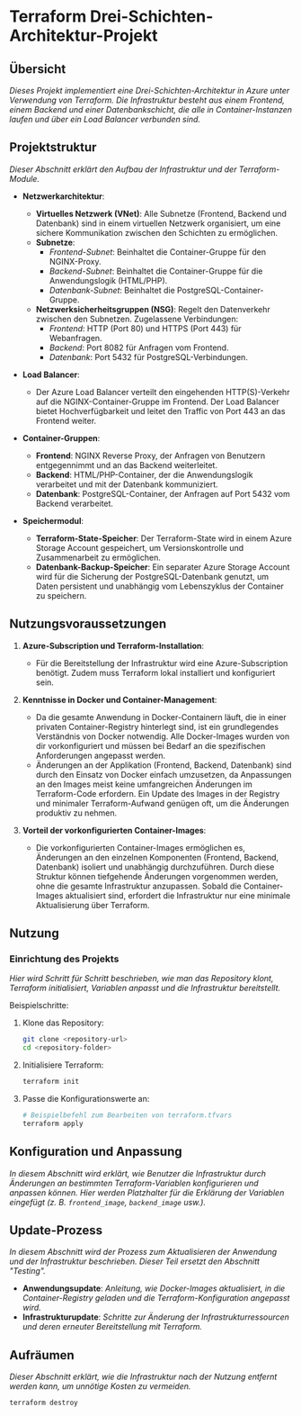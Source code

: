 # Terraform Drei-Schichten-Architektur-Projekt

## Übersicht

*Dieses Projekt implementiert eine Drei-Schichten-Architektur in Azure unter Verwendung von Terraform. Die Infrastruktur besteht aus einem Frontend, einem Backend und einer Datenbankschicht, die alle in Container-Instanzen laufen und über ein Load Balancer verbunden sind.*

## Projektstruktur

*Dieser Abschnitt erklärt den Aufbau der Infrastruktur und der Terraform-Module.*

- **Netzwerkarchitektur**:
  - **Virtuelles Netzwerk (VNet)**: Alle Subnetze (Frontend, Backend und Datenbank) sind in einem virtuellen Netzwerk organisiert, um eine sichere Kommunikation zwischen den Schichten zu ermöglichen.
  - **Subnetze**:
    - *Frontend-Subnet*: Beinhaltet die Container-Gruppe für den NGINX-Proxy.
    - *Backend-Subnet*: Beinhaltet die Container-Gruppe für die Anwendungslogik (HTML/PHP).
    - *Datenbank-Subnet*: Beinhaltet die PostgreSQL-Container-Gruppe.
  - **Netzwerksicherheitsgruppen (NSG)**: Regelt den Datenverkehr zwischen den Subnetzen. Zugelassene Verbindungen:
    - *Frontend*: HTTP (Port 80) und HTTPS (Port 443) für Webanfragen.
    - *Backend*: Port 8082 für Anfragen vom Frontend.
    - *Datenbank*: Port 5432 für PostgreSQL-Verbindungen.

- **Load Balancer**:
  - Der Azure Load Balancer verteilt den eingehenden HTTP(S)-Verkehr auf die NGINX-Container-Gruppe im Frontend. Der Load Balancer bietet Hochverfügbarkeit und leitet den Traffic von Port 443 an das Frontend weiter.

- **Container-Gruppen**:
  - **Frontend**: NGINX Reverse Proxy, der Anfragen von Benutzern entgegennimmt und an das Backend weiterleitet.
  - **Backend**: HTML/PHP-Container, der die Anwendungslogik verarbeitet und mit der Datenbank kommuniziert.
  - **Datenbank**: PostgreSQL-Container, der Anfragen auf Port 5432 vom Backend verarbeitet.

- **Speichermodul**:
  - **Terraform-State-Speicher**: Der Terraform-State wird in einem Azure Storage Account gespeichert, um Versionskontrolle und Zusammenarbeit zu ermöglichen.
  - **Datenbank-Backup-Speicher**: Ein separater Azure Storage Account wird für die Sicherung der PostgreSQL-Datenbank genutzt, um Daten persistent und unabhängig vom Lebenszyklus der Container zu speichern.

## Nutzungsvoraussetzungen

1. **Azure-Subscription und Terraform-Installation**:
   - Für die Bereitstellung der Infrastruktur wird eine Azure-Subscription benötigt. Zudem muss Terraform lokal installiert und konfiguriert sein.

2. **Kenntnisse in Docker und Container-Management**:
   - Da die gesamte Anwendung in Docker-Containern läuft, die in einer privaten Container-Registry hinterlegt sind, ist ein grundlegendes Verständnis von Docker notwendig. Alle Docker-Images wurden von dir vorkonfiguriert und müssen bei Bedarf an die spezifischen Anforderungen angepasst werden.
   - Änderungen an der Applikation (Frontend, Backend, Datenbank) sind durch den Einsatz von Docker einfach umzusetzen, da Anpassungen an den Images meist keine umfangreichen Änderungen im Terraform-Code erfordern. Ein Update des Images in der Registry und minimaler Terraform-Aufwand genügen oft, um die Änderungen produktiv zu nehmen.

3. **Vorteil der vorkonfigurierten Container-Images**:
   - Die vorkonfigurierten Container-Images ermöglichen es, Änderungen an den einzelnen Komponenten (Frontend, Backend, Datenbank) isoliert und unabhängig durchzuführen. Durch diese Struktur können tiefgehende Änderungen vorgenommen werden, ohne die gesamte Infrastruktur anzupassen. Sobald die Container-Images aktualisiert sind, erfordert die Infrastruktur nur eine minimale Aktualisierung über Terraform.

## Nutzung

### Einrichtung des Projekts

*Hier wird Schritt für Schritt beschrieben, wie man das Repository klont, Terraform initialisiert, Variablen anpasst und die Infrastruktur bereitstellt.*

Beispielschritte:

1. Klone das Repository:
    ```bash
    git clone <repository-url>
    cd <repository-folder>
    ```

2. Initialisiere Terraform:
    ```bash
    terraform init
    ```

3. Passe die Konfigurationswerte an:
    ```bash
    # Beispielbefehl zum Bearbeiten von terraform.tfvars
    terraform apply
    ```

## Konfiguration und Anpassung

*In diesem Abschnitt wird erklärt, wie Benutzer die Infrastruktur durch Änderungen an bestimmten Terraform-Variablen konfigurieren und anpassen können. Hier werden Platzhalter für die Erklärung der Variablen eingefügt (z. B. `frontend_image`, `backend_image` usw.).*

## Update-Prozess

*In diesem Abschnitt wird der Prozess zum Aktualisieren der Anwendung und der Infrastruktur beschrieben. Dieser Teil ersetzt den Abschnitt "Testing".*

- **Anwendungsupdate**: *Anleitung, wie Docker-Images aktualisiert, in die Container-Registry geladen und die Terraform-Konfiguration angepasst wird.*
- **Infrastrukturupdate**: *Schritte zur Änderung der Infrastrukturressourcen und deren erneuter Bereitstellung mit Terraform.*

## Aufräumen

*Dieser Abschnitt erklärt, wie die Infrastruktur nach der Nutzung entfernt werden kann, um unnötige Kosten zu vermeiden.*

```bash
terraform destroy
